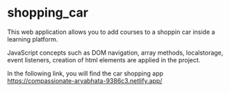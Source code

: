 # shopping_car
This web application allows you to add courses to a shoppin car inside a learning platform.

JavaScript concepts such as DOM navigation, array methods, localstorage, event listeners, creation of html elements are applied in the project.

 In the following link, you will find the car shopping app
 https://compassionate-aryabhata-9386c3.netlify.app/
